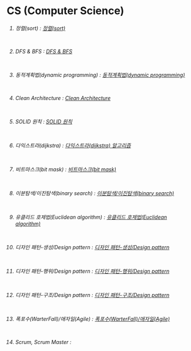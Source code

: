 # CS (Computer Science)

<h6> 
  
1. 정렬(sort) : <a href="https://github.com/kimTH65/cs/blob/main/%EC%A0%95%EB%A0%AC.md">정렬(sort)</a> 
 
<br> 

2. DFS & BFS : <a href="https://github.com/kimTH65/cs/blob/main/DFS%20%26%20BFS.md">DFS & BFS</a> <br>

<br>

3. 동적계획법(dynamic programming) : <a href="https://github.com/kimTH65/cs/blob/main/%EB%8F%99%EC%A0%81%20%EA%B3%84%ED%9A%8D%EB%B2%95.md">동적계획법(dynamic programming) </a>

<br>

4. Clean Architecture : <a href="https://github.com/kimTH65/cs/blob/main/clean%20architecture.md">Clean Architecture</a>

<br>

5. SOLID 원칙 : <a href="https://github.com/kimTH65/cs/blob/main/SOLID%20%EC%9B%90%EC%B9%99.md">SOLID 원칙</a> 

<br>

6. 다익스트라(dijkstra) : <a href="https://github.com/kimTH65/cs/blob/main/%EB%8B%A4%EC%9D%B5%EC%8A%A4%ED%8A%B8%EB%9D%BC.md">다익스트라(dijkstra) 알고리즘</a> 

<br>

7. 비트마스크(bit mask) : <a href="https://github.com/kimTH65/cs/blob/main/%EB%B9%84%ED%8A%B8%EB%A7%88%EC%8A%A4%ED%81%AC.md">비트마스크(bit mask)</a> 

<br>

8. 이분탐색/이진탐색(binary search) : <a href="https://github.com/kimTH65/cs/blob/main/%EC%9D%B4%EB%B6%84%20%ED%83%90%EC%83%89.md">이분탐색/이진탐색(binary search)</a> 

<br>

9. 유클리드 호제법(Euclidean algorithm) : <a href="https://github.com/kimTH65/cs/blob/main/%EC%9C%A0%ED%81%B4%EB%A6%AC%EB%93%9C%20%ED%98%B8%EC%A0%9C%EB%B2%95.md">유클리드 호제법(Euclidean algorithm)</a> 

<br>
  
10. 디자인 패턴-생성/Design pattern : <a href="https://github.com/kimTH65/cs/blob/main/%EB%94%94%EC%9E%90%EC%9D%B8%20%ED%8C%A8%ED%84%B4(%EC%83%9D%EC%84%B1).md">디자인 패턴-생성/Design pattern</a>

<br>

11. 디자인 패턴-행위/Design pattern : <a href="https://github.com/kimTH65/cs/blob/main/%EB%94%94%EC%9E%90%EC%9D%B8%20%ED%8C%A8%ED%84%B4(%ED%96%89%EC%9C%84).md">디자인 패턴-행위/Design pattern</a>
  
<br>
  
12. 디자인 패턴-구조/Design pattern : <a href="https://github.com/kimTH65/cs/blob/main/%EB%94%94%EC%9E%90%EC%9D%B8%20%ED%8C%A8%ED%84%B4(%EA%B5%AC%EC%A1%B0).md ">디자인 패턴-구조/Design pattern</a>

<br>

13. 폭포수(WarterFall)/애자일(Agile) : <a href="https://github.com/kimTH65/cs/blob/main/폭포수(WarterFall)and애자일(Agile).md">폭포수(WarterFall)/애자일(Agile)</a> 

<br>

14. Scrum, Scrum Master :  
    
</h6>

